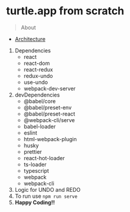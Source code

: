 # turtle.app from scratch
> About

- [Architecture](https://meet.google.com/linkredirect?authuser=0&dest=https%3A%2F%2Fexcalidraw.com%2F%23json%3D6521602787246080%2CA8Eo00jewITjDM6yBcZ93Q
)
1. Dependencies
   - react
   - react-dom
   - react-redux
   - redux-undo
   - use-undo
   - webpack-dev-server
2. devDependencies
   - @babel/core
   - @babel/preset-env
   - @babel/preset-react
   - @webpack-cli/serve
   - babel-loader
   - eslint
   - html-webpack-plugin
   - husky
   - prettier
   - react-hot-loader
   - ts-loader
   - typescript
   - webpack
   - webpack-cli
3. Logic for UNDO and REDO
4. To run use `npm run serve`
5. **Happy Coding!!**


